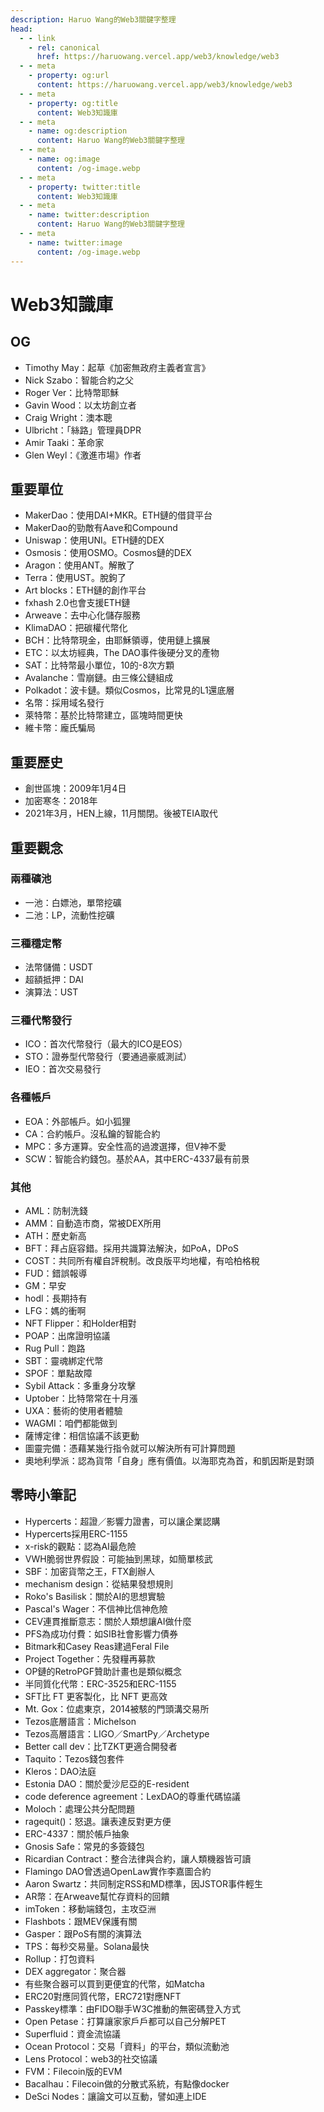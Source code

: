 ```yaml
---
description: Haruo Wang的Web3關鍵字整理
head:
  - - link
    - rel: canonical
      href: https://haruowang.vercel.app/web3/knowledge/web3
  - - meta
    - property: og:url
      content: https://haruowang.vercel.app/web3/knowledge/web3
  - - meta
    - property: og:title
      content: Web3知識庫
  - - meta
    - name: og:description
      content: Haruo Wang的Web3關鍵字整理
  - - meta
    - name: og:image
      content: /og-image.webp
  - - meta
    - property: twitter:title
      content: Web3知識庫
  - - meta
    - name: twitter:description
      content: Haruo Wang的Web3關鍵字整理
  - - meta
    - name: twitter:image
      content: /og-image.webp
---
```


# Web3知識庫

<p><Badge type="info" text="🌿 Budding" /></P>

## OG

- Timothy May：起草《加密無政府主義者宣言》
- Nick Szabo：智能合約之父
- Roger Ver：比特幣耶穌
- Gavin Wood：以太坊創立者
- Craig Wright：澳本聰
- Ulbricht：「絲路」管理員DPR
- Amir Taaki：革命家
- Glen Weyl：《激進市場》作者

## 重要單位

- MakerDao：使用DAI+MKR。ETH鏈的借貸平台
- MakerDao的勁敵有Aave和Compound
- Uniswap：使用UNI。ETH鏈的DEX
- Osmosis：使用OSMO。Cosmos鏈的DEX
- Aragon：使用ANT。解散了
- Terra：使用UST。脫鉤了
- Art blocks：ETH鏈的創作平台
- fxhash 2.0也會支援ETH鏈
- Arweave：去中心化儲存服務
- KlimaDAO：把碳權代幣化
- BCH：比特幣現金，由耶穌領導，使用鏈上擴展
- ETC：以太坊經典，The DAO事件後硬分叉的產物
- SAT：比特幣最小單位，10的-8次方顆
- Avalanche：雪崩鏈。由三條公鏈組成
- Polkadot：波卡鏈。類似Cosmos，比常見的L1還底層
- 名幣：採用域名發行
- 萊特幣：基於比特幣建立，區塊時間更快
- 維卡幣：龐氏騙局

## 重要歷史

- 創世區塊：2009年1月4日
- 加密寒冬：2018年
- 2021年3月，HEN上線，11月關閉。後被TEIA取代

## 重要觀念

### 兩種礦池

- 一池：白嫖池，單幣挖礦
- 二池：LP，流動性挖礦

### 三種穩定幣

- 法幣儲備：USDT
- 超額抵押：DAI
- 演算法：UST

### 三種代幣發行

- ICO：首次代幣發行（最大的ICO是EOS）
- STO：證券型代幣發行（要通過豪威測試）
- IEO：首次交易發行

### 各種帳戶

- EOA：外部帳戶。如小狐狸
- CA：合約帳戶。沒私鑰的智能合約
- MPC：多方運算。安全性高的過渡選擇，但V神不愛
- SCW：智能合約錢包。基於AA，其中ERC-4337最有前景

### 其他

- AML：防制洗錢
- AMM：自動造市商，常被DEX所用
- ATH：歷史新高
- BFT：拜占庭容錯。採用共識算法解決，如PoA，DPoS
- COST：共同所有權自評稅制。改良版平均地權，有哈柏格稅
- FUD：錯誤報導
- GM：早安
- hodl：長期持有
- LFG：媽的衝啊
- NFT Flipper：和Holder相對
- POAP：出席證明協議
- Rug Pull：跑路
- SBT：靈魂綁定代幣
- SPOF：單點故障
- Sybil Attack：多重身分攻擊
- Uptober：比特幣常在十月漲
- UXA：藝術的使用者體驗
- WAGMI：咱們都能做到
- 薩博定律：相信協議不該更動
- 圖靈完備：憑藉某幾行指令就可以解決所有可計算問題
- 奧地利學派：認為貨幣「自身」應有價值。以海耶克為首，和凱因斯是對頭

## 零時小筆記

- Hypercerts：超證／影響力證書，可以讓企業認購 
- Hypercerts採用ERC-1155
- x-risk的觀點：認為AI最危險
- VWH脆弱世界假設：可能抽到黑球，如簡單核武
- SBF：加密貨幣之王，FTX創辦人
- mechanism design：從結果發想規則
- Roko's Basilisk：關於AI的思想實驗
- Pascal's Wager：不信神比信神危險
- CEV連貫推斷意志：關於人類想讓AI做什麼
- PFS為成功付費：如SIB社會影響力債券
- Bitmark和Casey Reas建過Feral File
- Project Together：先發糧再募款  
- OP鏈的RetroPGF贊助計畫也是類似概念
- 半同質化代幣：ERC-3525和ERC-1155
- SFT比 FT 更客製化，比 NFT 更高效
- Mt. Gox：位處東京，2014被駭的門頭溝交易所
- Tezos底層語言：Michelson
- Tezos高層語言：LIGO／SmartPy／Archetype
- Better call dev：比TZKT更適合開發者
- Taquito：Tezos錢包套件
- Kleros：DAO法庭
- Estonia DAO：關於愛沙尼亞的E-resident
- code deference agreement：LexDAO的尊重代碼協議
- Moloch：處理公共分配問題
- ragequit()：怒退。讓表達反對更方便
- ERC-4337：關於帳戶抽象
- Gnosis Safe：常見的多簽錢包
- Ricardian Contract：整合法律與合約，讓人類機器皆可讀
- Flamingo DAO曾透過OpenLaw實作李嘉圖合約
- Aaron Swartz：共同制定RSS和MD標準，因JSTOR事件輕生
- AR幣：在Arweave幫忙存資料的回饋
- imToken：移動端錢包，主攻亞洲
- Flashbots：跟MEV保護有關
- Gasper：跟PoS有關的演算法
- TPS：每秒交易量。Solana最快
- Rollup：打包資料
- DEX aggregator：聚合器
- 有些聚合器可以買到更便宜的代幣，如Matcha
- ERC20對應同質代幣，ERC721對應NFT
- Passkey標準：由FIDO聯手W3C推動的無密碼登入方式
- Open Petase：打算讓家家戶戶都可以自己分解PET
- Superfluid：資金流協議
- Ocean Protocol：交易「資料」的平台，類似流動池
- Lens Protocol：web3的社交協議
- FVM：Filecoin版的EVM
- Bacalhau：Filecoin做的分散式系統，有點像docker
- DeSci Nodes：讓論文可以互動，譬如連上IDE